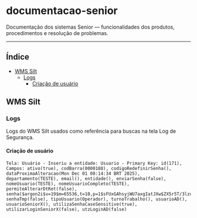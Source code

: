 # documentacao-senior
Documentação dos sistemas Senior — funcionalidades dos produtos, procedimentos e resolução de problemas.

---

## Índice
- [WMS Silt](#wms-silt)
  - [Logs](#logs)
    - [Criação de usuário](#criação-de-usuário)

## WMS Silt

### Logs
Logs do WMS Silt usados como referência para buscas na tela Log de Segurança.

#### Criação de usuário

```log
Tela: Usuário - Inseriu a entidade: Usuario - Primary Key: id(171), Campos: ativo(true), codBarra(0000188), codigoRedefinirSenha(), dataProximaAlteracao(Mon Dec 01 08:14:34 BRT 2025), departamento(TESTE), email(), entidade(), enviarSenha(false), nomeUsuario(TESTE), nomeUsuarioCompleto(TESTE), permiteAlterarDtRet(false), senha($argon2i$v=19$m=65536,t=10,p=1$sFUxGAhsyjWU7axgIatJXw$ZX5r5T/3lzuwgdSXMBGBISajk4Knh87ZDf5Ok5VtNJ0), senhaTmp(false), tipoUsuario(Operador), turnoTrabalho(), usuarioAD(), usuarioSeniorX(), utilizaSenhaCaseSensitive(true), utilizarLoginSeniorX(false), utzLoginAD(false)
